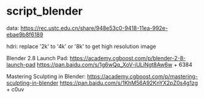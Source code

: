 # script_blender

data: https://rec.ustc.edu.cn/share/948e53c0-9418-11ea-992e-ebae9b8f6189

hdri: replace '2k' to '4k' or '8k' to get high resolution image


Blender 2.8 Launch Pad: https://academy.cgboost.com/p/blender-2-8-launch-pad
    https://pan.baidu.com/s/1g6wQq_XoV-iULiNgt8Aw6w + 6384 
    
Mastering Sculpting in Blender: https://academy.cgboost.com/p/mastering-sculpting-in-blender
    https://pan.baidu.com/s/1KhM56A92KnYX2pZ0s4g1zg + c0uv
